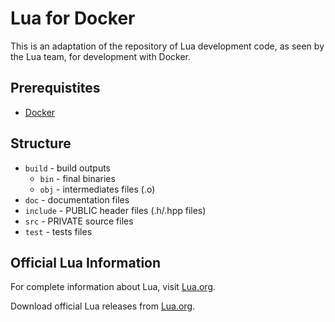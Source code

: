 # Lua for Docker

This is an adaptation of the repository of Lua development code, as seen by the Lua team, for development with Docker.

## Prerequistites
- [Docker](https://www.docker.com)

## Structure

- `build` - build outputs
  - `bin` - final binaries
  - `obj` - intermediates files (.o) 
- `doc` - documentation files
- `include` - PUBLIC header files (.h/.hpp files)
- `src` - PRIVATE source files
- `test` - tests files


## Official Lua Information

For complete information about Lua, visit [Lua.org](https://www.lua.org/).

Download official Lua releases from [Lua.org](https://www.lua.org/download.html).
